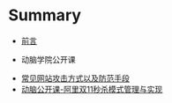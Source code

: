 # Summary

* [前言](README.md)
- 动脑学院公开课
 * [常见网站攻击方式以及防范手段](chapter/dongnaoeduo_open/常见网站攻击方式以及防范手段.md)
 * [动脑公开课-阿里双11秒杀模式管理与实现](chapter/dongnaoeduo_open/阿里双11秒杀模式管理与实现.md)

